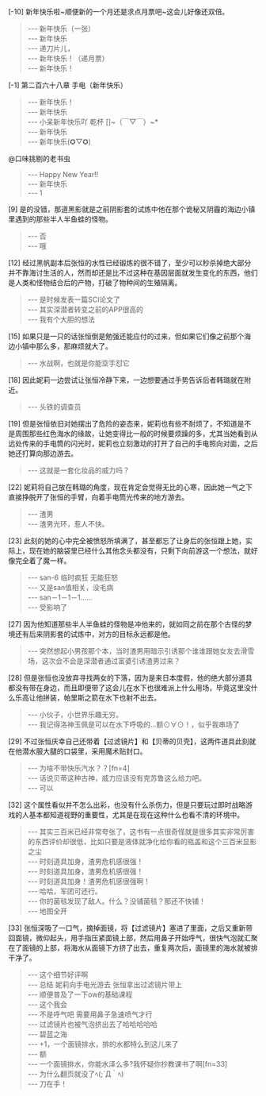 
[-10] 新年快乐啦~顺便新的一个月还是求点月票吧~这会儿好像还双倍。
>--- 新年快乐（一张）<br>
>--- 新年快乐<br>
>--- 递刀片儿，<br>
>--- 新年快乐！（递月票）<br>
>--- 新年快乐！<br>

[-1] 第二百六十八章 手电（新年快乐）
>--- 新年快乐！<br>
>--- 新年快乐<br>
>--- 小呆新年快乐吖 乾杯 []~（￣▽￣）~*<br>
>--- 新年快乐<br>
>--- 新年快乐(✪▽✪)

@口味挑剔的老书虫<br>
>--- Happy New Year!!<br>
>--- 新年快乐<br>
>--- 1<br>

[9] 是的没错，那道黑影就是之前阴影套的试炼中他在那个诡秘又阴霾的海边小镇里遇到的那些半人半鱼蛙的怪物。
>--- 否<br>
>--- 哦<br>

[12] 经过黑帆副本后张恒的水性已经锻炼的很不错了，至少可以秒杀掉绝大部分并不靠海讨生活的人，然而却还是比不过这种在基因层面就发生变化的东西，他们是人类和怪物结合后的产物，打破了物种间的生殖隔离。
>--- 是时候发表一篇SCI论文了<br>
>--- 其实深潜者转变之前的APP很高的<br>
>--- 我有个大胆的想法<br>

[15] 如果只是一只的话张恒倒是勉强还能应付的过来，但如果它们像之前那个海边小镇中那么多，那麻烦就大了。
>--- 水战啊，也就是你能空手怼它<br>

[18] 因此妮莉一边尝试让张恒冷静下来，一边想要通过手势告诉后者韩璐就在附近。
>--- 头铁的调查员<br>

[19] 但是张恒依旧对她摆出了危险的姿态来，妮莉也有些不耐烦了，不知道是不是周围那些红色海水的缘故，让她变得比一般的时候要烦躁的多，尤其当她看到从远处传来的手电筒的闪光时，妮莉也立刻激动的打开了自己的手电照向对面，之后她还打算向那边游去。
>--- 这就是一套化妆品的威力吗？<br>

[22] 妮莉将自己放在韩璐的角度，现在肯定会觉得无比的心寒，因此她一气之下直接挣脱开了张恒的手臂，向着手电筒光传来的地方游去。
>--- 渣男<br>
>--- 渣男光环，惹人不快。<br>

[23] 此刻的她的心中完全被愤怒所填满了，甚至都忘了让身后的张恒跟上她，实际上，现在她的脑袋里已经什么其他念头都没有，只剩下向前游这一个想法，就好像完全着了魔一样。
>--- san-6 临时疯狂 无能狂怒<br>
>--- 又是san值相关，没毛病<br>
>--- san－1－1－1……<br>
>--- 受影响了<br>

[27] 因为他知道那些半人半鱼蛙的怪物是冲他来的，就如同之前在那个古怪的梦境还有后来阴影套的试炼中，对方的目标永远都是他。
>--- 突然想起小男孩那个本，当时渣男用暗示引诱那个谁谁跟她女友去滑雪场，这次会不会是深潜者通过富婆引诱渣男过来？<br>

[28] 但是张恒也没放弃寻找两女的下落，因为是来日本度假，他的绝大部分道具都没有带在身边，而且即便带了这会儿在水下也很难派上什么用场，毕竟这里没什么乐高让他拼装，帕里斯之箭在水下也射不出去。
>--- 小伙子，小世界乐趣无穷。<br>
>--- 我记得洛神玉佩是可以在水下呼吸的...额⊙∀⊙！，似乎我串场了<br>

[29] 不过张恒庆幸自己还带着【过滤镜片】和【贝蒂的贝壳】，这两件道具此刻就在他潜水服大腿的口袋里，采用魔术贴封口。
>--- 为啥不带快乐汽水？？[fn=4]<br>
>--- 话说贝蒂这种古神，威力应该没有克苏鲁这么给力吧。<br>
>--- 可以<br>

[32] 这个属性看似并不怎么出彩，也没有什么杀伤力，但是只要玩过即时战略游戏的人基本都知道视野的重要性，尤其是在现在这种什么也看不清的环境中。
>--- 其实三百米已经非常夸张了，这书有一点很奇怪就是很多其实非常厉害的东西评价却很低，比如只要是液体就净化给你看的瓶盖和这个三百米显影之尘<br>
>--- 时刻道具加身，渣男危机感很强！<br>
>--- 时刻道具加身，渣男危机感很强！<br>
>--- 时刻道具加身！渣男危机感很强啊！<br>
>--- 哈哈，军团可还行。<br>
>--- 你的菌毯发现了敌人。什么？没铺菌毯？那还不快铺！<br>
>--- 地图全开<br>

[33] 张恒深吸了一口气，摘掉面镜，将【过滤镜片】塞进了里面，之后又重新带回面镜，微仰起头，用手指压紧面镜上部，然后用鼻子开始呼气，很快气泡就汇聚在了面镜的上部，将海水从面镜下方挤了出去，重复两次后，面镜里的海水就被排干净了。
>--- 这个细节好评啊<br>
>--- 总结 妮莉向手电光游去 张恒拿出过滤镜片带上<br>
>--- 顺便普及了一下ow的基础课程<br>
>--- 这个我会<br>
>--- 不是呼气吧 需要用鼻子急速喷气才行<br>
>--- 过滤镜片也被气泡挤出去了哈哈哈哈哈<br>
>--- 碧蓝之海<br>
>--- +1，一个面镜排水，排的水都特么到这儿来了<br>
>--- 额<br>
>--- 一个面镜排水，你能水泽么多?我怀疑你抄教课书了啊[fn=33]<br>
>--- 为什么翻页就没了ﾍ(;´Д｀ﾍ)<br>
>--- 刀在手！<br>
